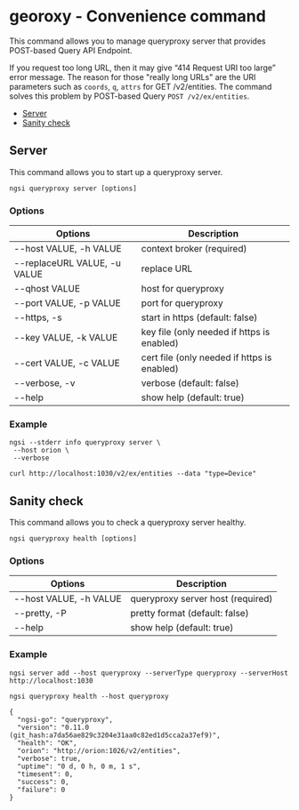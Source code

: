 # georoxy - Convenience command

This command allows you to manage queryproxy server that provides POST-based Query API Endpoint.

If you request too long URL, then it may give “414 Request URI too large” error message. The reason for those
"really long URLs" are the URI parameters such as `coords`, `q`, `attrs` for GET /v2/entities. The command
solves this problem by POST-based Query `POST /v2/ex/entities`.

-   [Server](#server)
-   [Sanity check](#sanity-check)

<a name="server"></a>

## Server

This command allows you to start up a queryproxy server.

```console
ngsi queryproxy server [options]
```

### Options

| Options                      | Description                                 |
| ---------------------------- | ------------------------------------------- |
| --host VALUE, -h VALUE       | context broker (required)                   |
| --replaceURL VALUE, -u VALUE | replace URL                                 |
| --qhost VALUE                | host for queryproxy                         |
| --port VALUE, -p VALUE       | port for queryproxy                         |
| --https, -s                  | start in https (default: false)             |
| --key VALUE, -k VALUE        | key file (only needed if https is enabled)  |
| --cert VALUE, -c VALUE       | cert file (only needed if https is enabled) |
| --verbose, -v                | verbose (default: false)                    |
| --help                       | show help (default: true)                   |

### Example

```console
ngsi --stderr info queryproxy server \
 --host orion \
 --verbose
```

```
curl http://localhost:1030/v2/ex/entities --data "type=Device"
```

<a name="sanity-check"></a>

## Sanity check

This command allows you to check a queryproxy server healthy.

```console
ngsi queryproxy health [options]
```

### Options

| Options                | Description                       |
| ---------------------- | --------------------------------- |
| --host VALUE, -h VALUE | queryproxy server host (required) |
| --pretty, -P           | pretty format (default: false)    |
| --help                 | show help (default: true)         |

### Example

```
ngsi server add --host queryproxy --serverType queryproxy --serverHost http://localhost:1030
```

```
ngsi queryproxy health --host queryproxy
```

```
{
  "ngsi-go": "queryproxy",
  "version": "0.11.0 (git_hash:a7da56ae829c3204e31aa0c82ed1d5cca2a37ef9)",
  "health": "OK",
  "orion": "http://orion:1026/v2/entities",
  "verbose": true,
  "uptime": "0 d, 0 h, 0 m, 1 s",
  "timesent": 0,
  "success": 0,
  "failure": 0
}
```

